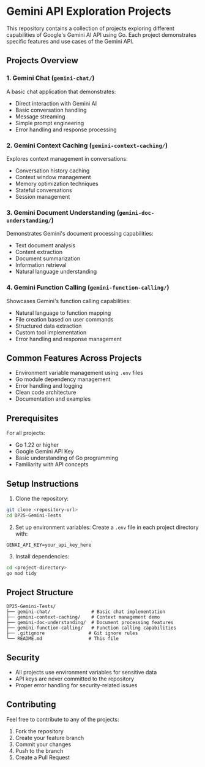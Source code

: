 # Gemini API Exploration Projects

This repository contains a collection of projects exploring different capabilities of Google's Gemini AI API using Go. Each project demonstrates specific features and use cases of the Gemini API.

## Projects Overview

### 1. Gemini Chat (`gemini-chat/`)
A basic chat application that demonstrates:
- Direct interaction with Gemini AI
- Basic conversation handling
- Message streaming
- Simple prompt engineering
- Error handling and response processing

### 2. Gemini Context Caching (`gemini-context-caching/`)
Explores context management in conversations:
- Conversation history caching
- Context window management
- Memory optimization techniques
- Stateful conversations
- Session management

### 3. Gemini Document Understanding (`gemini-doc-understanding/`)
Demonstrates Gemini's document processing capabilities:
- Text document analysis
- Content extraction
- Document summarization
- Information retrieval
- Natural language understanding

### 4. Gemini Function Calling (`gemini-function-calling/`)
Showcases Gemini's function calling capabilities:
- Natural language to function mapping
- File creation based on user commands
- Structured data extraction
- Custom tool implementation
- Error handling and response management

## Common Features Across Projects

- Environment variable management using `.env` files
- Go module dependency management
- Error handling and logging
- Clean code architecture
- Documentation and examples

## Prerequisites

For all projects:
- Go 1.22 or higher
- Google Gemini API Key
- Basic understanding of Go programming
- Familiarity with API concepts

## Setup Instructions

1. Clone the repository:
```bash
git clone <repository-url>
cd DP25-Gemini-Tests
```

2. Set up environment variables:
Create a `.env` file in each project directory with:
```env
GENAI_API_KEY=your_api_key_here
```

3. Install dependencies:
```bash
cd <project-directory>
go mod tidy
```

## Project Structure

```
DP25-Gemini-Tests/
├── gemini-chat/               # Basic chat implementation
├── gemini-context-caching/    # Context management demo
├── gemini-doc-understanding/  # Document processing features
├── gemini-function-calling/   # Function calling capabilities
├── .gitignore                # Git ignore rules
└── README.md                 # This file
```

## Security

- All projects use environment variables for sensitive data
- API keys are never committed to the repository
- Proper error handling for security-related issues

## Contributing

Feel free to contribute to any of the projects:
1. Fork the repository
2. Create your feature branch
3. Commit your changes
4. Push to the branch
5. Create a Pull Request


